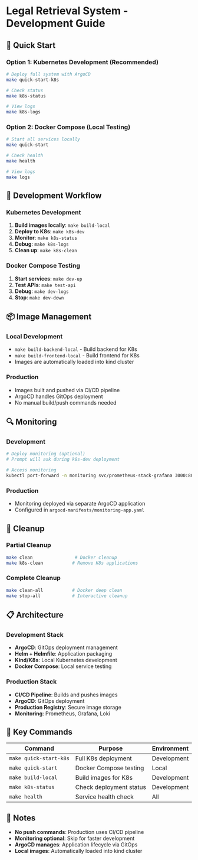# Legal Retrieval System - Development Guide

## 🚀 Quick Start

### Option 1: Kubernetes Development (Recommended)
```bash
# Deploy full system with ArgoCD
make quick-start-k8s

# Check status
make k8s-status

# View logs
make k8s-logs
```

### Option 2: Docker Compose (Local Testing)
```bash
# Start all services locally
make quick-start

# Check health
make health

# View logs
make logs
```

## 🔧 Development Workflow

### Kubernetes Development
1. **Build images locally**: `make build-local`
2. **Deploy to K8s**: `make k8s-dev`
3. **Monitor**: `make k8s-status`
4. **Debug**: `make k8s-logs`
5. **Clean up**: `make k8s-clean`

### Docker Compose Testing
1. **Start services**: `make dev-up`
2. **Test APIs**: `make test-api`
3. **Debug**: `make dev-logs`
4. **Stop**: `make dev-down`

## 📦 Image Management

### Local Development
- `make build-backend-local` - Build backend for K8s
- `make build-frontend-local` - Build frontend for K8s
- Images are automatically loaded into kind cluster

### Production
- Images built and pushed via CI/CD pipeline
- ArgoCD handles GitOps deployment
- No manual build/push commands needed

## 🔍 Monitoring

### Development
```bash
# Deploy monitoring (optional)
# Prompt will ask during k8s-dev deployment

# Access monitoring
kubectl port-forward -n monitoring svc/prometheus-stack-grafana 3000:80
```

### Production
- Monitoring deployed via separate ArgoCD application
- Configured in `argocd-manifests/monitoring-app.yaml`

## 🧹 Cleanup

### Partial Cleanup
```bash
make clean                # Docker cleanup
make k8s-clean           # Remove K8s applications
```

### Complete Cleanup
```bash
make clean-all           # Docker deep clean
make stop-all            # Interactive cleanup
```

## 📋 Architecture

### Development Stack
- **ArgoCD**: GitOps deployment management
- **Helm + Helmfile**: Application packaging
- **Kind/K8s**: Local Kubernetes development
- **Docker Compose**: Local service testing

### Production Stack
- **CI/CD Pipeline**: Builds and pushes images
- **ArgoCD**: GitOps deployment
- **Production Registry**: Secure image storage
- **Monitoring**: Prometheus, Grafana, Loki

## 🔑 Key Commands

| Command | Purpose | Environment |
|---------|---------|-------------|
| `make quick-start-k8s` | Full K8s deployment | Development |
| `make quick-start` | Docker Compose testing | Local |
| `make build-local` | Build images for K8s | Development |
| `make k8s-status` | Check deployment status | Development |
| `make health` | Service health check | All |

## 📝 Notes

- **No push commands**: Production uses CI/CD pipeline
- **Monitoring optional**: Skip for faster development
- **ArgoCD manages**: Application lifecycle via GitOps
- **Local images**: Automatically loaded into kind cluster
